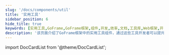 ```yaml
---
slug: '/docs/components/util'
title: '实用工具'
sidebar_position: 6
hide_title: true
keywords: [实用工具,GoFrame,GoFrame框架,组件,开发,效率,文档,工具库,Web框架,开源项目]
description: '该页面介绍了GoFrame框架中的实用工具组件，通过这些工具开发者可以提升开发效率。GoFrame框架提供了一系列高效的实用工具来帮助开发者更快、更轻松地完成项目，为开发者提供便捷的文档开发体验。'
---
```


import DocCardList from '@theme/DocCardList';

<DocCardList />